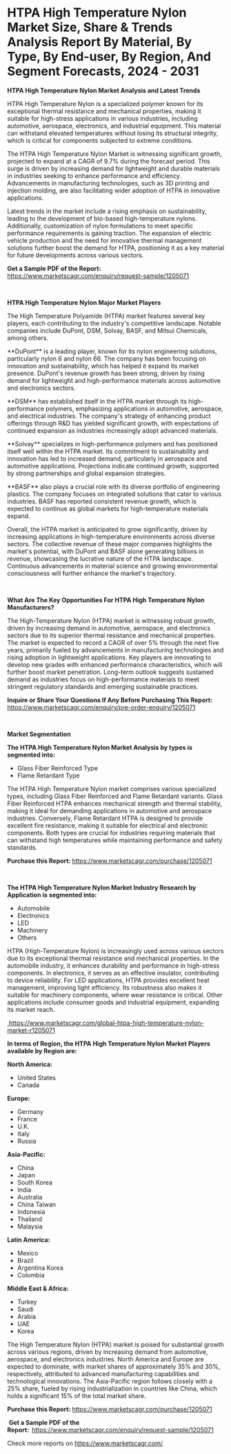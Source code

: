 <p><h1>HTPA High Temperature Nylon Market Size, Share & Trends Analysis Report By Material, By Type, By End-user, By Region, And Segment Forecasts, 2024 - 2031</h1></p><p><strong>HTPA High Temperature Nylon Market Analysis and Latest Trends</strong></p>
<p><p>HTPA High Temperature Nylon is a specialized polymer known for its exceptional thermal resistance and mechanical properties, making it suitable for high-stress applications in various industries, including automotive, aerospace, electronics, and industrial equipment. This material can withstand elevated temperatures without losing its structural integrity, which is critical for components subjected to extreme conditions.</p><p>The HTPA High Temperature Nylon Market is witnessing significant growth, projected to expand at a CAGR of 9.7% during the forecast period. This surge is driven by increasing demand for lightweight and durable materials in industries seeking to enhance performance and efficiency. Advancements in manufacturing technologies, such as 3D printing and injection molding, are also facilitating wider adoption of HTPA in innovative applications.</p><p>Latest trends in the market include a rising emphasis on sustainability, leading to the development of bio-based high-temperature nylons. Additionally, customization of nylon formulations to meet specific performance requirements is gaining traction. The expansion of electric vehicle production and the need for innovative thermal management solutions further boost the demand for HTPA, positioning it as a key material for future developments across various sectors.</p></p>
<p><strong>Get a Sample PDF of the Report:&nbsp;</strong> <a href="https://www.marketscagr.com/enquiry/request-sample/1205071?utm_campaign=1869&utm_medium=2&utm_source=Github&utm_content=ia&utm_term=31122024&utm_id=htpa-high-temperature-nylon">https://www.marketscagr.com/enquiry/request-sample/1205071</a></p>
<p>&nbsp;</p>
<p><strong>HTPA High Temperature Nylon Major Market Players</strong></p>
<p><p>The High Temperature Polyamide (HTPA) market features several key players, each contributing to the industry's competitive landscape. Notable companies include DuPont, DSM, Solvay, BASF, and Mitsui Chemicals, among others.</p><p>**DuPont** is a leading player, known for its nylon engineering solutions, particularly nylon 6 and nylon 66. The company has been focusing on innovation and sustainability, which has helped it expand its market presence. DuPont's revenue growth has been strong, driven by rising demand for lightweight and high-performance materials across automotive and electronics sectors.</p><p>**DSM** has established itself in the HTPA market through its high-performance polymers, emphasizing applications in automotive, aerospace, and electrical industries. The company's strategy of enhancing product offerings through R&D has yielded significant growth, with expectations of continued expansion as industries increasingly adopt advanced materials.</p><p>**Solvay** specializes in high-performance polymers and has positioned itself well within the HTPA market. Its commitment to sustainability and innovation has led to increased demand, particularly in aerospace and automotive applications. Projections indicate continued growth, supported by strong partnerships and global expansion strategies.</p><p>**BASF** also plays a crucial role with its diverse portfolio of engineering plastics. The company focuses on integrated solutions that cater to various industries. BASF has reported consistent revenue growth, which is expected to continue as global markets for high-temperature materials expand.</p><p>Overall, the HTPA market is anticipated to grow significantly, driven by increasing applications in high-temperature environments across diverse sectors. The collective revenue of these major companies highlights the market's potential, with DuPont and BASF alone generating billions in revenue, showcasing the lucrative nature of the HTPA landscape. Continuous advancements in material science and growing environmental consciousness will further enhance the market's trajectory.</p></p>
<p>&nbsp;</p>
<p><strong>What Are The Key Opportunities For HTPA High Temperature Nylon Manufacturers?</strong></p>
<p><p>The High-Temperature Nylon (HTPA) market is witnessing robust growth, driven by increasing demand in automotive, aerospace, and electronics sectors due to its superior thermal resistance and mechanical properties. The market is expected to record a CAGR of over 5% through the next five years, primarily fueled by advancements in manufacturing technologies and rising adoption in lightweight applications. Key players are innovating to develop new grades with enhanced performance characteristics, which will further boost market penetration. Long-term outlook suggests sustained demand as industries focus on high-performance materials to meet stringent regulatory standards and emerging sustainable practices.</p></p>
<p><strong>Inquire or Share Your Questions If Any Before Purchasing This Report:</strong> <a href="https://www.marketscagr.com/enquiry/pre-order-enquiry/1205071?utm_campaign=1869&utm_medium=2&utm_source=Github&utm_content=ia&utm_term=31122024&utm_id=htpa-high-temperature-nylon">https://www.marketscagr.com/enquiry/pre-order-enquiry/1205071</a></p>
<p>&nbsp;</p>
<p><strong>Market Segmentation</strong></p>
<p><strong>The HTPA High Temperature Nylon Market Analysis by types is segmented into:</strong></p>
<p><ul><li>Glass Fiber Reinforced Type</li><li>Flame Retardant Type</li></ul></p>
<p><p>The HTPA High Temperature Nylon market comprises various specialized types, including Glass Fiber Reinforced and Flame Retardant variants. Glass Fiber Reinforced HTPA enhances mechanical strength and thermal stability, making it ideal for demanding applications in automotive and aerospace industries. Conversely, Flame Retardant HTPA is designed to provide excellent fire resistance, making it suitable for electrical and electronic components. Both types are crucial for industries requiring materials that can withstand high temperatures while maintaining performance and safety standards.</p></p>
<p><strong>Purchase this Report:&nbsp;</strong><a href="https://www.marketscagr.com/purchase/1205071?utm_campaign=1869&utm_medium=2&utm_source=Github&utm_content=ia&utm_term=31122024&utm_id=htpa-high-temperature-nylon">https://www.marketscagr.com/purchase/1205071</a></p>
<p>&nbsp;</p>
<p><strong>The HTPA High Temperature Nylon Market Industry Research by Application is segmented into:</strong></p>
<p><ul><li>Automobile</li><li>Electronics</li><li>LED</li><li>Machinery</li><li>Others</li></ul></p>
<p><p>HTPA (High-Temperature Nylon) is increasingly used across various sectors due to its exceptional thermal resistance and mechanical properties. In the automobile industry, it enhances durability and performance in high-stress components. In electronics, it serves as an effective insulator, contributing to device reliability. For LED applications, HTPA provides excellent heat management, improving light efficiency. Its robustness also makes it suitable for machinery components, where wear resistance is critical. Other applications include consumer goods and industrial equipment, expanding its market reach.</p></p>
<p><a href="https://www.marketscagr.com/global-htpa-high-temperature-nylon-market-r1205071?utm_campaign=1869&utm_medium=2&utm_source=Github&utm_content=ia&utm_term=31122024&utm_id=htpa-high-temperature-nylon">&nbsp;https://www.marketscagr.com/global-htpa-high-temperature-nylon-market-r1205071</a></p>
<p><strong>In terms of Region, the HTPA High Temperature Nylon Market Players available by Region are:</strong></p>
<p>
    <p> <strong> North America: </strong>
        <ul>
            <li>United States</li>
            <li>Canada</li>
        </ul>
        </p> 
    <p> <strong> Europe: </strong>
        <ul>
            <li>Germany</li>
            <li>France</li>
            <li>U.K.</li>
            <li>Italy</li>
            <li>Russia</li>
        </ul>
        </p> 
    <p> <strong> Asia-Pacific: </strong>
        <ul>
            <li>China</li>
            <li>Japan</li>
            <li>South Korea</li>
            <li>India</li>
            <li>Australia</li>
            <li>China Taiwan</li>
            <li>Indonesia</li>
            <li>Thailand</li>
            <li>Malaysia</li>
        </ul>
        </p> 
    <p> <strong> Latin America: </strong>
        <ul>
            <li>Mexico</li>
            <li>Brazil</li>
            <li>Argentina Korea</li>
            <li>Colombia</li>
        </ul>
        </p> 
    <p> <strong> Middle East & Africa: </strong>
        <ul>
            <li>Turkey</li>
            <li>Saudi</li>
            <li>Arabia</li>
            <li>UAE</li>
            <li>Korea</li>
        </ul>
    </p>
    </p>
<p><p>The High Temperature Nylon (HTPA) market is poised for substantial growth across various regions, driven by increasing demand from automotive, aerospace, and electronics industries. North America and Europe are expected to dominate, with market shares of approximately 35% and 30%, respectively, attributed to advanced manufacturing capabilities and technological innovations. The Asia-Pacific region follows closely with a 25% share, fueled by rising industrialization in countries like China, which holds a significant 15% of the total market share.</p></p>
<p><strong>Purchase this Report: </strong><a href="https://www.marketscagr.com/purchase/1205071?utm_campaign=1869&utm_medium=2&utm_source=Github&utm_content=ia&utm_term=31122024&utm_id=htpa-high-temperature-nylon">https://www.marketscagr.com/purchase/1205071</a></p>
<p>&nbsp;<strong>Get a Sample PDF of the Report:&nbsp;&nbsp;</strong><a href="https://www.marketscagr.com/enquiry/request-sample/1205071?utm_campaign=1869&utm_medium=2&utm_source=Github&utm_content=ia&utm_term=31122024&utm_id=htpa-high-temperature-nylon">https://www.marketscagr.com/enquiry/request-sample/1205071</a></p>
<p><strong></strong></p>
<p>Check more reports on <a href="https://www.marketscagr.com/?utm_campaign=1869&utm_medium=2&utm_source=Github&utm_content=ia&utm_term=31122024&utm_id=htpa-high-temperature-nylon">https://www.marketscagr.com/</a></p>